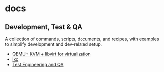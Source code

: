 # docs

## Development, Test & QA
A collection of commands, scripts, documents, and recipes, with examples to simplify development and dev-related setup.

* [QEMU+ KVM + libvirt for virtualization](./qemu_kvm_libvirt.md)
* [lxc](./lxc.md)  
* [Test Engineering and QA](./test_and_qa/readme.md)


